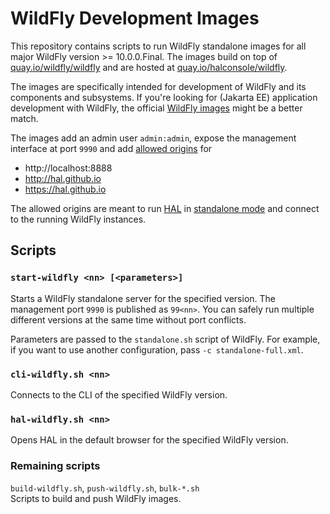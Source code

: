 # WildFly Development Images

This repository contains scripts to run WildFly standalone images for all major WildFly version >= 10.0.0.Final. The images build on top of [quay.io/wildfly/wildfly](https://quay.io/repository/wildfly/wildfly) and are hosted at [quay.io/halconsole/wildfly](https://quay.io/repository/halconsole/wildfly). 

The images are specifically intended for development of WildFly and its components and subsystems. If you're looking for (Jakarta EE) application development with WildFly, the official [WildFly images](https://quay.io/organization/wildfly) might be a better match. 

The images add an admin user `admin:admin`, expose the management interface at port `9990` and add [allowed origins](https://docs.wildfly.org/26/wildscribe/core-service/management/management-interface/http-interface/index.html#attr-allowed-origins) for

- http://localhost:8888
- http://hal.github.io
- https://hal.github.io

The allowed origins are meant to run [HAL](https://hal.github.io) in [standalone mode](https://hal.github.io/documentation/get-started/#standalone-mode) and connect to the running WildFly instances.

## Scripts

### `start-wildfly <nn> [<parameters>]`

Starts a WildFly standalone server for the specified version. The management port `9990` is published as `99<nn>`. You can safely run multiple different versions at the same time without port conflicts.

Parameters are passed to the `standalone.sh` script of WildFly. For example, if you want to use another configuration, pass `-c standalone-full.xml`.

### `cli-wildfly.sh <nn>`

Connects to the CLI of the specified WildFly version.

### `hal-wildfly.sh <nn>`

Opens HAL in the default browser for the specified WildFly version.

### Remaining scripts

`build-wildfly.sh`, `push-wildfly.sh`, `bulk-*.sh` \
Scripts to build and push WildFly images. 
